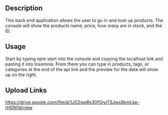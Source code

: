 ## Description

This back end application allows the user to go in and look up products. The console will show the products name, price, how many are in stock, and the ID. 

## Usage

Start by typing npm start into the console and copying the localhost link and pasting it into Insomnia. From there you can type in products, tags, or categories at the end of the api link and the preview for the data will show up on the right.

## Upload Links

https://drive.google.com/file/d/1JG2qwBs30fOiyiTSJws9kmLkp-rHDN1d/view